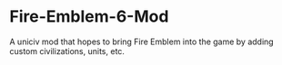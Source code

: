 # Fire-Emblem-6-Mod
A uniciv mod that hopes to bring Fire Emblem into the game by adding custom civilizations, units, etc. 
